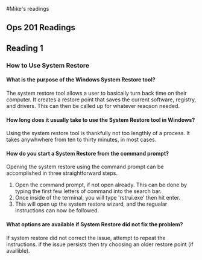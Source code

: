 #Mike's readings

## Ops 201 Readings

## Reading 1

### How to Use System Restore


#### What is the purpose of the Windows System Restore tool?
The system restore tool allows a user to basically turn back time on their computer. 
It creates a restore point that saves the current software, registry, and drivers. 
This can then be called up for whatever reaqson needed. 


#### How long does it usually take to use the System Restore tool in Windows?
Using the system restore tool is thankfully not too lengthly of a process. 
It takes anywhwhere from ten to thirty minutes, in most cases.


#### How do you start a System Restore from the command prompt?
Opening the system restore using the command prompt can be accomplished in three straightforward steps.
1. Open the command prompt, if not open already. This can be done by typing the first few letters of command into the search bar.
2. Once inside of the terminal, you will type 'rstrui.exe' then hit enter.
3. This will open up the system restore wizard, and the regualar instructions can now be followed.


#### What options are available if System Restore did not fix the problem?
If system restore did not correct the issue, attempt to repeat the instructions. if the issue persists then try choosing an older restore point (if availible).
